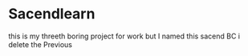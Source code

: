 # Sacendlearn
this is my threeth boring project for work but I named this sacend BC i delete the Previous
